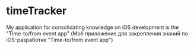 # timeTracker
My application for consolidating knowledge on iOS development is the "Time-to/from event app"  (Моё приложение для закрепления знаний по iOS-разработке "Time-to/from event app")
